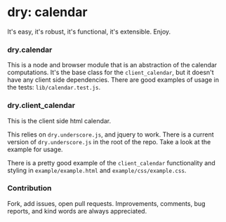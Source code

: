 
# dry: calendar

It's easy, it's robust, it's functional, it's extensible. Enjoy.

### dry.calendar

This is a node and browser module that is an abstraction of the calendar computations. It's the base class for the `client_calendar`, but it doesn't have any client side dependencies. There are good examples of usage in the tests: `lib/calendar.test.js`.

### dry.client_calendar

This is the client side html calendar.

This relies on `dry.underscore.js`, and jquery to work. There is a current version of `dry.underscore.js` in the root of the repo. Take a look at the example for usage.

There is a pretty good example of the `client_calendar` functionality and styling in `example/example.html` and `example/css/example.css`.

### Contribution

Fork, add issues, open pull requests. Improvements, comments, bug reports, and kind words are always appreciated.

